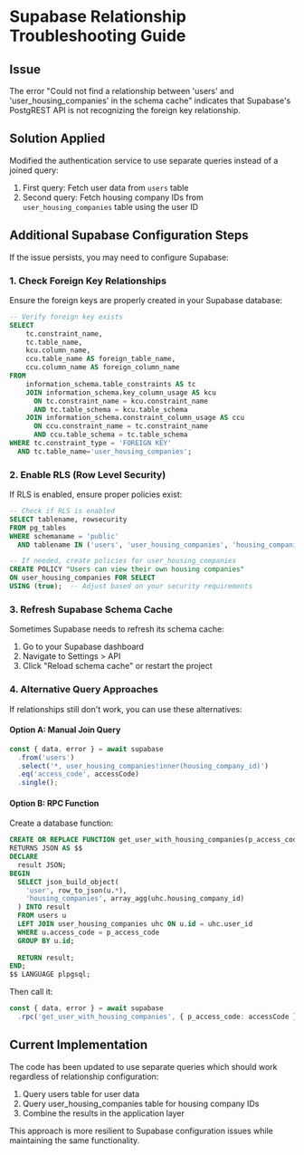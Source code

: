 # Supabase Relationship Troubleshooting Guide

## Issue
The error "Could not find a relationship between 'users' and 'user_housing_companies' in the schema cache" indicates that Supabase's PostgREST API is not recognizing the foreign key relationship.

## Solution Applied
Modified the authentication service to use separate queries instead of a joined query:
1. First query: Fetch user data from `users` table
2. Second query: Fetch housing company IDs from `user_housing_companies` table using the user ID

## Additional Supabase Configuration Steps

If the issue persists, you may need to configure Supabase:

### 1. Check Foreign Key Relationships
Ensure the foreign keys are properly created in your Supabase database:
```sql
-- Verify foreign key exists
SELECT
    tc.constraint_name, 
    tc.table_name, 
    kcu.column_name, 
    ccu.table_name AS foreign_table_name,
    ccu.column_name AS foreign_column_name 
FROM 
    information_schema.table_constraints AS tc 
    JOIN information_schema.key_column_usage AS kcu
      ON tc.constraint_name = kcu.constraint_name
      AND tc.table_schema = kcu.table_schema
    JOIN information_schema.constraint_column_usage AS ccu
      ON ccu.constraint_name = tc.constraint_name
      AND ccu.table_schema = tc.table_schema
WHERE tc.constraint_type = 'FOREIGN KEY' 
  AND tc.table_name='user_housing_companies';
```

### 2. Enable RLS (Row Level Security)
If RLS is enabled, ensure proper policies exist:
```sql
-- Check if RLS is enabled
SELECT tablename, rowsecurity 
FROM pg_tables 
WHERE schemaname = 'public' 
  AND tablename IN ('users', 'user_housing_companies', 'housing_companies', 'news');

-- If needed, create policies for user_housing_companies
CREATE POLICY "Users can view their own housing companies" 
ON user_housing_companies FOR SELECT 
USING (true);  -- Adjust based on your security requirements
```

### 3. Refresh Supabase Schema Cache
Sometimes Supabase needs to refresh its schema cache:
1. Go to your Supabase dashboard
2. Navigate to Settings > API
3. Click "Reload schema cache" or restart the project

### 4. Alternative Query Approaches

If relationships still don't work, you can use these alternatives:

#### Option A: Manual Join Query
```typescript
const { data, error } = await supabase
  .from('users')
  .select('*, user_housing_companies!inner(housing_company_id)')
  .eq('access_code', accessCode)
  .single();
```

#### Option B: RPC Function
Create a database function:
```sql
CREATE OR REPLACE FUNCTION get_user_with_housing_companies(p_access_code TEXT)
RETURNS JSON AS $$
DECLARE
  result JSON;
BEGIN
  SELECT json_build_object(
    'user', row_to_json(u.*),
    'housing_companies', array_agg(uhc.housing_company_id)
  ) INTO result
  FROM users u
  LEFT JOIN user_housing_companies uhc ON u.id = uhc.user_id
  WHERE u.access_code = p_access_code
  GROUP BY u.id;
  
  RETURN result;
END;
$$ LANGUAGE plpgsql;
```

Then call it:
```typescript
const { data, error } = await supabase
  .rpc('get_user_with_housing_companies', { p_access_code: accessCode });
```

## Current Implementation
The code has been updated to use separate queries which should work regardless of relationship configuration:
1. Query users table for user data
2. Query user_housing_companies table for housing company IDs
3. Combine the results in the application layer

This approach is more resilient to Supabase configuration issues while maintaining the same functionality.